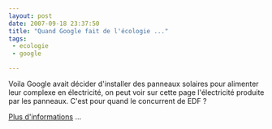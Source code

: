 ```yaml
---
layout: post
date: 2007-09-18 23:37:50
title: "Quand Google fait de l'écologie ..."
tags:
 - ecologie
 - google

---
```




Voila Google avait décider d'installer des panneaux solaires pour alimenter leur complexe en électricité, on peut voir sur cette page l'électricité produite par les panneaux. C'est pour quand le concurrent de EDF ?

[Plus d'informations](http://www.google.com/corporate/solarpanels/home) ...
